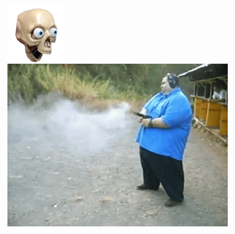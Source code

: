 ![FREAKY](https://github.com/krzewnic/5at_2024/blob/main/readmephoto.webp)
![fatguyshooting](https://github.com/krzewnic/5at_2024/blob/main/fat-guy-shooting.gif)